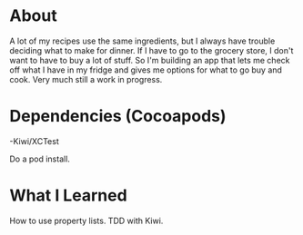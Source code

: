 About
==========
A lot of my recipes use the same ingredients, but I always have trouble deciding what to make for dinner. If I have to go to the grocery store, I don't want to have to buy a lot of stuff. So I'm building an app that lets me check off what I have in my fridge and gives me options for what to go buy and cook. Very much still a work in progress.
 
Dependencies (Cocoapods)
==========
-Kiwi/XCTest 

Do a pod install.
 
What I Learned
==========
How to use property lists. TDD with Kiwi.

